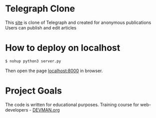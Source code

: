 # Telegraph Clone

This [site](http://80.211.16.55:8000) is clone of Telegraph and created for anonymous publications
Users can publish and edit articles

# How to deploy on localhost
```bash
$ nohup python3 server.py 
```
Then open the page [localhost:8000](http://localhost:8000) in browser.

# Project Goals

The code is written for educational purposes. Training course for web-developers - [DEVMAN.org](https://devman.org)
